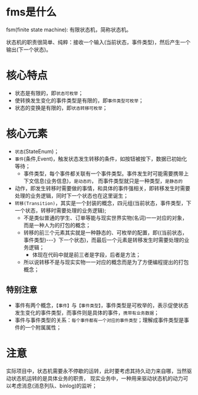 # fms是什么
fsm(finite state machine): 有限状态机，简称状态机。

状态机的职责很简单、纯粹：接收一个输入(当前状态，事件类型)，然后产生一个输出(下一个状态)。

# 核心特点
* 状态是有限的，即`状态可枚举`；
* 使转换发生变化的事件类型是有限的，即`事件类型可枚举`；
* 状态的变换是有限的，即`状态转移可枚举`；

# 核心元素
* `状态`(StateEnum)；
* `事件`(条件,Event)，触发状态发生转移的条件，如按钮被按下，数据已初始化等待；
    * 事件类型，每个事件都关联有一个事件类型。事件发生时可能需要携带上下文信息(业务信息)，`是动态的`， 而事件类型就只是一种类型，`是静态的`
* 动作，即发生转移时需要做的事情，和具体的事件强相关，即转移发生时需要处理的业务逻辑，同时下一个状态也在这里诞生；
* `转移(Transition)`，其实是一个封装的概念，四元组(当前状态，事件类型，下一个状态，转移时需要处理的业务逻辑);
    * 不是类似普通的学生、订单等能与现实世界实物(名词)一一对应的对象，而是一种人为的打包的概念；
    * 转移的前三个元素其实就是一种静态的、可枚举的配置，即((当前状态， 事件类型)---》下一个状态)，而最后一个元素是转移发生时需要处理的业务逻辑；
        * 体现在代码中就是前三者是字段，后者是方法；
    * 所以说转移不是与现实实物一一对应的概念而是为了方便编程提出的打包概念；

## 特别注意
* 事件有两个概念，`【事件】`与`【事件类型】`，事件类型是可枚举的，表示促使状态发生变化的事件类型，而事件则是具体的事件，`携带有业务数据`；
* 事件与事件类型的关系：`每个事件都有一个对应的事件类型`；理解成事件类型是事件的一个附属属性；

# 注意
实际项目中，状态机需要永不停歇的运转，此时要考虑其持久动力来自哪，当然驱动状态机运转的是具体业务的职责，
现实业务中，一种用来驱动状态机的动力可以考虑消息(消息列队、binlog)的监听；










